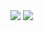 <img src="https://github-readme-stats-kappa-navy.vercel.app/api?username=marcellinuselbert&hide=stars&count_private=true&show_icons=true&theme=gotham"/>
<img src="https://github-readme-stats-kappa-navy.vercel.app/api/top-langs/?username=marcellinuselbert&layout=compact&count_private=trueshow_icons=true&theme=gotham"/>
